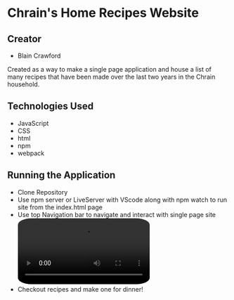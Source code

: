 # Chrain's Home Recipes Website
## Creator
  - Blain Crawford

Created as a way to make a single page application and house a list of many recipes that have been made over the last two years in the Chrain household.
## Technologies Used
  - JavaScript
  - CSS
  - html
  - npm
  - webpack

## Running the Application
  - Clone Repository
  - Use npm server or LiveServer with VScode along with npm watch to run site from the index.html page
  - Use top Navigation bar to navigate and interact with single page site
  <video src="./src/images/chrain-site.mov" style=" width: 300px; border-radius: 10%;" autoplay loop></video>
  - Checkout recipes and make one for dinner!